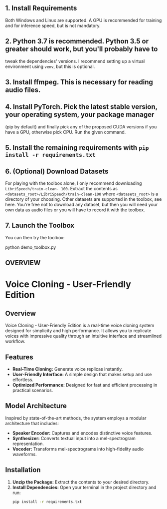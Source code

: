 ## 1. Install Requirements
 Both Windows and Linux are supported. A GPU is recommended for training and for
inference speed, but is not mandatory.
## 2. Python 3.7 is recommended. Python 3.5 or greater should work, but you'll probably have to
tweak the dependencies' versions. I recommend setting up a virtual environment using `venv`,
but this is optional.
## 3. Install ffmpeg. This is necessary for reading audio files.
## 4. Install PyTorch. Pick the latest stable version, your operating system, your package manager
(pip by default) and finally pick any of the proposed CUDA versions if you have a GPU,
otherwise pick CPU. Run the given command.
## 5. Install the remaining requirements with `pip install -r requirements.txt`

## 6. (Optional) Download Datasets
For playing with the toolbox alone, I only recommend downloading `LibriSpeech/train-clean-
100`. Extract the contents as `<datasets_root>/LibriSpeech/train-clean-100` where
`<datasets_root>` is a directory of your choosing. Other datasets are supported in the toolbox, see
here. You're free not to download any dataset, but then you will need your own data as audio files
or you will have to record it with the toolbox.
## 7. Launch the Toolbox
You can then try the toolbox:

python demo_toolbox.py



## OVERVIEW

# Voice Cloning - User-Friendly Edition

## Overview

Voice Cloning - User-Friendly Edition is a real-time voice cloning system designed for simplicity and high performance. It allows you to replicate voices with impressive quality through an intuitive interface and streamlined workflow.

## Features

- **Real-Time Cloning:** Generate voice replicas instantly.
- **User-Friendly Interface:** A simple design that makes setup and use effortless.
- **Optimized Performance:** Designed for fast and efficient processing in practical scenarios.

## Model Architecture

Inspired by state-of-the-art methods, the system employs a modular architecture that includes:
- **Speaker Encoder:** Captures and encodes distinctive voice features.
- **Synthesizer:** Converts textual input into a mel-spectrogram representation.
- **Vocoder:** Transforms mel-spectrograms into high-fidelity audio waveforms.

## Installation

1. **Unzip the Package:** Extract the contents to your desired directory.
2. **Install Dependencies:** Open your terminal in the project directory and run:
   ```bash
   pip install -r requirements.txt
